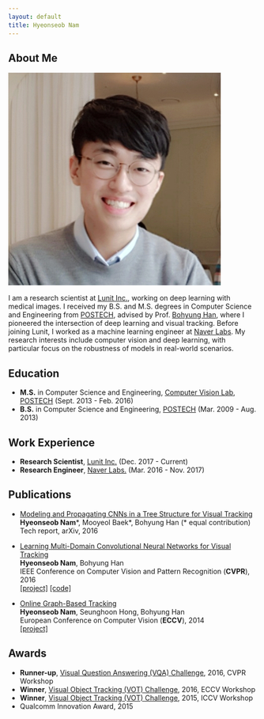 ```yaml
---
layout: default
title: Hyeonseob Nam
---
```


## About Me

<img class="profile-picture" src="hsnam.png">

I am a research scientist at [Lunit Inc.](https://lunit.io/), working on deep learning with medical images.
I received my B.S. and M.S. degrees in Computer Science and Engineering from [POSTECH](http://www.postech.ac.kr/eng/), advised by Prof. [Bohyung Han](https://cv.snu.ac.kr/index.php/~bhhan/), where I pioneered the intersection of deep learning and visual tracking.
Before joining Lunit, I worked as a machine learning engineer at [Naver Labs](https://www.naverlabs.com/en/).
My research interests include computer vision and deep learning, with particular focus on the robustness of models in real-world scenarios.

## Education

- **M.S.** in Computer Science and Engineering, [Computer Vision Lab](http://cvlab.postech.ac.kr/lab/), [POSTECH](http://www.postech.ac.kr/eng/) (Sept. 2013 - Feb. 2016)
- **B.S.** in Computer Science and Engineering, [POSTECH](http://www.postech.ac.kr/eng/) (Mar. 2009 - Aug. 2013)

## Work Experience 

- **Research Scientist**, [Lunit Inc.](https://lunit.io/) (Dec. 2017 - Current)
- **Research Engineer**, [Naver Labs.](https://www.naverlabs.com/en/) (Mar. 2016 - Nov. 2017)

## Publications

- <span class="paper-title">[Modeling and Propagating CNNs in a Tree Structure for Visual Tracking](https://arxiv.org/pdf/1608.07242.pdf)</span><br />
  **Hyeonseob Nam**\*, Mooyeol Baek\*, Bohyung Han (\* equal contribution)<br />
  Tech report, arXiv, 2016<br />
  

- <span class="paper-title">[Learning Multi-Domain Convolutional Neural Networks for Visual Tracking](https://arxiv.org/pdf/1510.07945.pdf)</span><br />
  **Hyeonseob Nam**, Bohyung Han<br />
  IEEE Conference on Computer Vision and Pattern Recognition (**CVPR**), 2016<br />
  [[project]](http://cvlab.postech.ac.kr/research/mdnet/)
  [[code]](https://github.com/hyeonseobnam/py-MDNet)

- <span class="paper-title">[Online Graph-Based Tracking](http://cvlab.postech.ac.kr/~maga33/eccv2014_OGT.pdf)</span><br />
  **Hyeonseob Nam**, Seunghoon Hong, Bohyung Han<br />
  European Conference on Computer Vision (**ECCV**), 2014<br />
  [[project]](http://cvlab.postech.ac.kr/research/beyondchainmodels/)

## Awards

- **Runner-up**, [Visual Question Answering (VQA) Challenge](https://visualqa.org/challenge_2016.html), 2016, CVPR Workshop 
- **Winner**, [Visual Object Tracking (VOT) Challenge](http://www.votchallenge.net/vot2016/), 2016, ECCV Workshop 
- **Winner**, [Visual Object Tracking (VOT) Challenge](http://www.votchallenge.net/vot2015/), 2015, ICCV Workshop 
- Qualcomm Innovation Award, 2015

